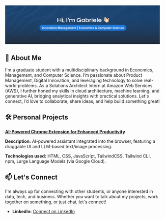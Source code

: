 ![Profile Banner](profile_banner.png)

## 🚀 About Me
I'm a graduate student with a multidisciplinary background in Economics, Management, and Computer Science. I’m passionate about Product Management, Digital Innovation, and leveraging technology to solve real-world problems. As a Solutions Architect Intern at Amazon Web Services (AWS), I further honed my skills in cloud architecture, machine learning, and generative AI, bridging analytical insights with practical solutions. Let's connect, I’d love to collaborate, share ideas, and help build something great!

## 🛠️ Personal Projects
**[AI-Powered Chrome Extension for Enhanced Productivity](https://sizeofbits.github.io/ai_assistant/index.html)**

**Description:** AI-powered assistant integrated into the browser, featuring a draggable UI and LLM-based text/image processing.

**Technologies used:** HTML, CSS, JavaScript, TailwindCSS, Tailwind CLI, npm, Large Language Models (via Google Cloud).

## 📫 Let's Connect
I'm always up for connecting with other students, or anyone interested in data, tech, and business.  Whether you want to talk about my projects, work together on something, or just chat, let's connect!
*   **LinkedIn:** [Connect on LinkedIn](https://linkedin.com/in/gabriele-mariello)
